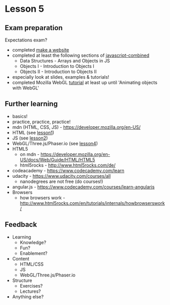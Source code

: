 # Lesson 5



## Exam preparation

Expectations exam?

- completed [make a website](https://www.codecademy.com/skills/make-a-website)
- completed at least the following sections of [javascript-combined](https://www.codecademy.com/en/tracks/javascript-combined)
  - Data Structures - Arrays and Objects in JS
  - Objects I - Introduction to Objects I
  - Objects II - Introduction to Objects II
- especially look at slides, examples & tutorials!
- completed Mozilla WebGL [tutorial](https://developer.mozilla.org/en-US/docs/Web/API/WebGL_API/Tutorial) at least up until 'Animating objects with WebGL'




## Further learning
- basics!
- practice, practice, practice!
- mdn (HTML, CSS, JS) - https://developer.mozilla.org/en-US/
- HTML (see [lesson1](lesson1.md))
- JS (see [lesson2](lesson2.md))
- WebGL/Three.js/Phaser.io (see [lesson4](lesson4.md))
- HTML5
	- on mdn - https://developer.mozilla.org/en-US/docs/Web/Guide/HTML/HTML5
	- html5rocks - http://www.html5rocks.com/de/
- codeacademy - https://www.codecademy.com/learn
- udacity - https://www.udacity.com/courses/all
	- nanodegrees are not free (do courses!)
- angular.js - https://www.codecademy.com/courses/learn-angularjs
- Browsers
  - how browsers work - http://www.html5rocks.com/en/tutorials/internals/howbrowserswork/



## Feedback

- Learning
  - Knowledge?
  - Fun?
  - Enablement?
- Content
  - HTML/CSS
  - JS
  - WebGL/Three.js/Phaser.io
- Structure
  - Exercises?
  - Lectures?
- Anything else?
